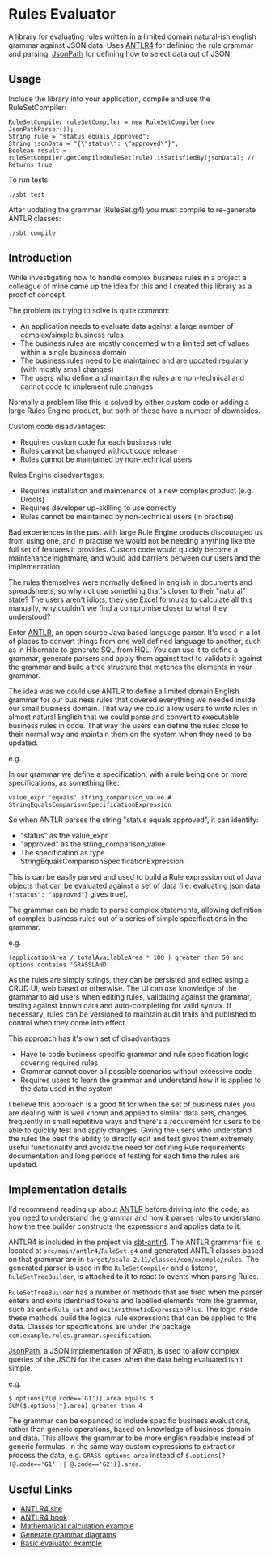 # Rules Evaluator

A library for evaluating rules written in a limited domain natural-ish english grammar against JSON data. Uses [ANTLR4](http://www.antlr.org/) for defining the rule grammar and parsing, [JsonPath](https://github.com/jayway/JsonPath)
for defining how to select data out of JSON.

## Usage

Include the library into your application, compile and use the RuleSetCompiler:

```
RuleSetCompiler ruleSetCompiler = new RuleSetCompiler(new JsonPathParser());
String rule = "status equals approved";
String jsonData = "{\"status\": \"approved\"}";
Boolean result = ruleSetCompiler.getCompiledRuleSet(rule).isSatisfiedBy(jsonData); // Returns true
```

To run tests:

```
./sbt test
```

After updating the grammar (RuleSet.g4) you must compile to re-generate ANTLR classes:

```
./sbt compile
```

## Introduction

While investigating how to handle complex business rules in a project a colleague of mine came up the idea for this and
I created this library as a proof of concept.

The problem its trying to solve is quite common:

* An application needs to evaluate data against a large number of complex/simple business rules
* The business rules are mostly concerned with a limited set of values within a single business domain
* The business rules need to be maintained and are updated regularly (with mostly small changes)
* The users who define and maintain the rules are non-technical and cannot code to implement rule changes

Normally a problem like this is solved by either custom code or adding a large Rules Engine product, but both of these
have a number of downsides.

Custom code disadvantages:

- Requires custom code for each business rule
- Rules cannot be changed without code release
- Rules cannot be maintained by non-technical users

Rules Engine disadvantages:

- Requires installation and maintenance of a new complex product (e.g. Drools)
- Requires developer up-skilling to use correctly
- Rules cannot be maintained by non-technical users (in practise)

Bad experiences in the past with large Rule Engine products discouraged us from using one, and in practise we would not
be needing anything like the full set of features it provides. Custom code would quickly become a maintenance nightmare,
and would add barriers between our users and the implementation.

The rules themselves were normally defined in english in documents and spreadsheets, so why not use something
that's closer to their "natural" state? The users aren't idiots, they use Excel formulas to calculate all this manually,
why couldn't we find a compromise closer to what they understood?

Enter [ANTLR](http://www.antlr.org/), an open source Java based language parser. It's used in a lot of places to convert
things from one well defined language to another, such as in Hibernate to generate SQL from HQL. You can use it to
define a grammar, generate parsers and apply them against text to validate it against the grammar and build a tree
structure that matches the elements in your grammar.

The idea was we could use ANTLR to define a limited domain English grammar for our business rules that covered
everything we needed inside our small business domain. That way we could allow users to write rules in almost natural
English that we could parse and convert to executable business rules in code. That way the users can define the rules
close to their normal way and maintain them on the system when they need to be updated.

e.g.

In our grammar we define a specification, with a rule being one or more specifications, as something like:

```
value_expr 'equals' string_comparison_value # StringEqualsComparisonSpecificationExpression
```

So when ANTLR parses the string "status equals approved", it can identify:

* "status" as the value_expr
* "approved" as the string_comparison_value
* The specification as type StringEqualsComparisonSpecificationExpression

This is can be easily parsed and used to build a Rule expression out of Java objects that can be evaluated against a
set of data (i.e. evaluating json data `{"status": "approved"}` gives true).

The grammar can be made to parse complex statements, allowing definition of complex business rules out of a
series of simple specifications in the grammar.

e.g.

```
(applicationArea / totalAvailableArea * 100 ) greater than 50 and options contains 'GRASSLAND'
```

As the rules are simply strings, they can be persisted and edited using a CRUD UI, web based or otherwise. The UI can
use knowledge of the grammar to aid users when editing rules, validating against the grammar, testing against known data
and auto-completing for valid syntax. If necessary, rules can be versioned to maintain audit trails and published to
control when they come into effect.

This approach has it's own set of disadvantages:

* Have to code business specific grammar and rule specification logic covering required rules
* Grammar cannot cover all possible scenarios without excessive code
* Requires users to learn the grammar and understand how it is applied to the data used in the system

I believe this approach is a good fit for when the set of business rules you are dealing with is well known and applied
to similar data sets, changes frequently in small repetitive ways and there's a requirement for users to be able to
quickly test and apply changes. Giving the users who understand the rules the best the ability to directly edit and test
gives them extremely useful functionality and avoids the need for defining Rule requirements documentation and long
periods of testing for each time the rules are updated.

## Implementation details

I'd recommend reading up about [ANTLR](http://www.antlr.org/) before driving into the code, as you need to understand
the grammar and how it parses rules to understand how the tree builder constructs the expressions and applies data to
it.

ANTLR4 is included in the project via [sbt-antlr4](https://github.com/ihji/sbt-antlr4). The ANTLR grammar file is
located at `src/main/antlr4/RuleSet.g4` and generated ANTLR classes based on that grammar are in
`target/scala-2.11/classes/com/example/rules`. The generated parser is used
in the `RuleSetCompiler` and a listener, `RuleSetTreeBuilder`, is attached to it to react to events when parsing Rules.

`RuleSetTreeBuilder` has a number of methods that are fired when the parser enters and exits identified tokens and
labelled elements from the grammar, such as `enterRule_set` and `exitArithmeticExpressionPlus`. The logic inside these
methods build the logical rule expressions that can be applied to the data. Classes for specifications are under the
package `com.example.rules.grammar.specification`.

[JsonPath](https://github.com/jayway/JsonPath), a JSON implementation of XPath, is used to allow complex queries of the
JSON for the cases when the data being evaluated isn't simple.

e.g.

```
$.options[?(@.code=='G1')].area equals 3
SUM($.options[*].area) greater than 4
```

The grammar can be expanded to include specific business evaluations, rather than generic operations, based on knowledge
of business domain and data. This allows the grammar to be more english readable instead of generic formulas. In the
same way custom expressions to extract or process the data, e.g. `GRASS options area` instead of
`$.options[?(@.code=='G1' || @.code=='G2')].area`.

## Useful Links

* [ANTLR4 site](http://www.antlr.org/)
* [ANTLR4 book](https://pragprog.com/book/tpantlr2/the-definitive-antlr-4-reference)
* [Mathematical calculation example](https://github.com/ivanyu/logical-rules-parser-antlr)
* [Generate grammar diagrams](https://github.com/bkiers/rrd-antlr4)
* [Basic evaluator example](https://github.com/heatherjc07/business-rules)